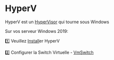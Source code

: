 # HyperV

HyperV est un [HyperVisor](https://github.com/CollegeBoreal/Tutoriels/tree/main/2.Virtualisation/0.HyperVisors) qui tourne sous Windows

Sur vos serveur Windows 2019:


:one: Veuillez [Install](Install.md)er HyperV


:two: Configurer la Switch Virtuelle - [VmSwitch](VmSwitch.md)
